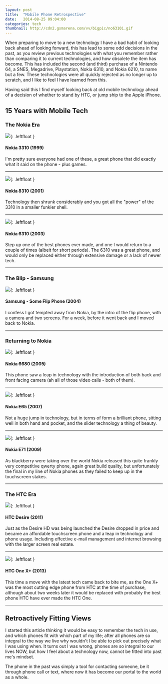 ```yaml
---
layout: post
title:  "Mobile Phone Retrospective"
date:   2014-08-25 09:04:00
categories: tech
thumbnail: http://cdn2.gsmarena.com/vv/bigpic/no6310i.gif
---
```


When preparing to move to a new technology I have a bad habit of looking back ahead of looking forward, this has lead to some odd decisions in the past, as you review previous technologies with what you remember rather than comparing it to current technologies, and how obsolete the item has become. This has included the second (and third) purchase of a Nintendo 64, a SNES, Megadrive, Playstation, Nokia 6310, and Nokia 6210, to name but a few. These technologies were all quickly rejected as no longer up to scratch, and I like to feel I have learned from this.

Having said this I find myself looking back at old mobile technology ahead of a decision of whether to stand by HTC, or jump ship to the Apple iPhone.

## 15 Years with Mobile Tech

### The Nokia Era

![](http://cdn2.gsmarena.com/vv/bigpic/no3310b.gif){: .leftfloat }

#### Nokia 3310 (1999)

I'm pretty sure everyone had one of these, a great phone that did exactly what it said on the phone - plus games.

<hr class="seperator" />

![](http://cdn2.gsmarena.com/vv/bigpic/no8310.gif){: .leftfloat }

#### Nokia 8310 (2001)

Technology then shrunk considerably and you got all the "power" of the 3310 in a smaller funkier shell.

<hr class="seperator" />

![](http://cdn2.gsmarena.com/vv/bigpic/no6310i.gif){: .leftfloat }

#### Nokia 6310 (2003)

Step up one of the best phones ever made, and one I would return to a couple of times (albeit for short periods). The 6310 was a great phone, and would only be replaced either through extensive damage or a lack of newer tech.

<hr class="seperator" />

### The Blip - Samsung

![](http://cdn2.gsmarena.com/vv/bigpic/sse330.gif){: .leftfloat }

#### Samsung - Some Flip Phone (2004)

I confess I got tempted away from Nokia, by the intro of the flip phone, with a camera and two screens. For a week, before it went back and I moved back to Nokia.

<hr class="seperator" />

### Returning to Nokia

![](http://cdn2.gsmarena.com/vv/bigpic/no6680.gif){: .leftfloat }

#### Nokia 6680 (2005)

This phone saw a leap in technology with the introduction of both back and front facing camera (ah all of those video calls - both of them). 

<hr class="seperator" />

![](http://cdn2.gsmarena.com/vv/bigpic/nokia-e65.gif){: .leftfloat }

#### Nokia E65 (2007)

Not a huge jump in technology, but in terms of form a brilliant phone, sitting well in both hand and pocket, and the slider technology a thing of beauty.

<hr class="seperator" />
	
![](http://cdn2.gsmarena.com/vv/bigpic/nokia-e71.jpg){: .leftfloat }

#### Nokia E71 (2009)

As blackberry were taking over the world Nokia released this quite frankly very competitive qwerty phone, again great build quality, but unfortunately the final in my line of Nokia phones as they failed to keep up in the touchscreen stakes.

<hr class="seperator" />

### The HTC Era

![](http://cdn2.gsmarena.com/vv/bigpic/htc-bravo.jpg){: .leftfloat }

#### HTC Desire (2011)

Just as the Desire HD was being launched the Desire dropped in price and became an affordable touchscreen phone and a leap in technology and phone usage. Including effective e-mail management and internet browsing with the larger screen real estate.

<hr class="seperator" />

![](http://cdn2.gsmarena.com/vv/bigpic/htc-one-x-plus-ofic.jpg){: .leftfloat }

#### HTC One X+ (2013)

This time a move with the latest tech came back to bite me, as the One X+ was the most cutting edge phone from HTC at the time of purchase, although about two weeks later it would be replaced with probably the best phone HTC have ever made the HTC One.

<hr class="seperator" />

## Retroactively Fitting Views

I started this article thinking it would be easy to remember the tech in use, and which phones fit with which part of my life; after all phones are so integral to the way we live why wouldn't I be able to pick out precisely what I was using when. It turns out I was wrong, phones are so integral to our lives NOW, but how I feel about a technology now, cannot be fitted into past me's mindset.

The phone in the past was simply a tool for contacting someone, be it through phone call or text, where now it has become our portal to the world as a whole.